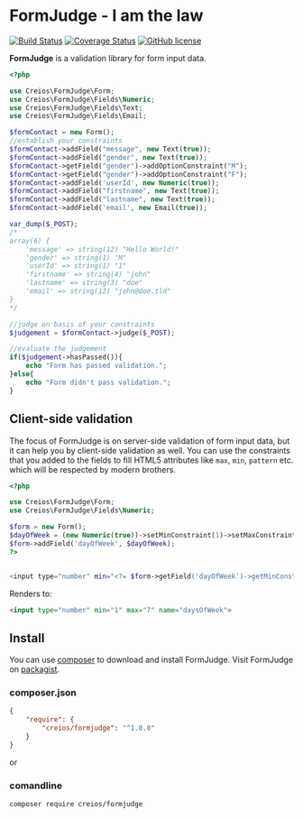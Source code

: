 # FormJudge - I am the law

[![Build Status](https://travis-ci.org/creios/formjudge.svg?branch=master)](https://travis-ci.org/creios/formjudge)
[![Coverage Status](https://coveralls.io/repos/github/creios/formjudge/badge.svg?branch=master)](https://coveralls.io/github/creios/formjudge?branch=master)
[![GitHub license](https://img.shields.io/github/license/creios/formjudge.svg)]()

**FormJudge** is a validation library for form input data.

```php
<?php

use Creios\FormJudge\Form;
use Creios\FormJudge\Fields\Numeric;
use Creios\FormJudge\Fields\Text;
use Creios\FormJudge\Fields\Email;

$formContact = new Form();
//establish your constraints
$formContact->addField("message", new Text(true));
$formContact->addField("gender", new Text(true));
$formContact->getField("gender")->addOptionConstraint("M");
$formContact->getField("gender")->addOptionConstraint("F");
$formContact->addField('userId', new Numeric(true));
$formContact->addField("firstname", new Text(true));
$formContact->addField("lastname", new Text(true));
$formContact->addField('email', new Email(true));

var_dump($_POST);
/*
array(6) {
    'message' => string(12) "Hello World!"
    'gender' => string(1) "M"
    'userId' => string(1) "1"
    'firstname' => string(4) "john"
    'lastname' => string(3) "doe"
    'email' => string(12) "john@doe.tld"
}
*/

//judge on basis of your constraints
$judgement = $formContact->judge($_POST);

//evaluate the judgement
if($judgement->hasPassed()){
    echo "Form has passed validation.";
}else{
    echo "Form didn't pass validation.";
}
```

## Client-side validation

The focus of FormJudge is on server-side validation of form input data, but it can help you by client-side validation as well. You can use the constraints that you added to the fields to fill HTML5 attributes like `max`, `min`, `pattern` etc. which will be respected by modern brothers.

```php
<?php

use Creios\FormJudge\Form;
use Creios\FormJudge\Fields\Numeric;

$form = new Form();
$dayOfWeek = (new Numeric(true))->setMinConstraint(1)->setMaxConstraint(7);
$form->addField('dayOfWeek', $dayOfWeek);
?>


<input type="number" min="<?= $form->getField('dayOfWeek')->getMinConstraint() ?>" max="<?= $form->getField('dayOfWeek')->getMaxConstraint() ?>" name="daysOfWeek">
```

Renders to:
```html
<input type="number" min="1" max="7" name="daysOfWeek">
```

## Install

You can use [composer](https://getcomposer.org/) to download and install FormJudge. Visit FormJudge on [packagist](https://packagist.org/packages/creios/formjudge).

### composer.json
```json
{
    "require": {
        "creios/formjudge": "^1.0.0"
    }
}
```

or

### comandline

```sh
composer require creios/formjudge
```


